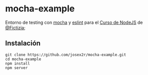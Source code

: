 # mocha-example

Entorno de testing con [mocha](https://mochajs.org/#installation) y [eslint](https://eslint.org/) para el [Curso de NodeJS](https://github.com/Fictizia/Curso-Node.js-para-desarrolladores-Front-end_ed5) de [@Fictizia](https://github.com/Fictizia);

## Instalación

```
git clone https://github.com/josex2r/mocha-example.git
cd mocha-example
npm install
npm server
```
